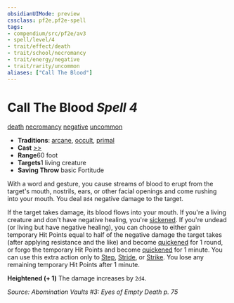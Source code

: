 ```yaml
---
obsidianUIMode: preview
cssclass: pf2e,pf2e-spell
tags:
- compendium/src/pf2e/av3
- spell/level/4
- trait/effect/death
- trait/school/necromancy
- trait/energy/negative
- trait/rarity/uncommon
aliases: ["Call The Blood"]
---
```

# Call The Blood *Spell 4*   
[death](death.md)  [necromancy](necromancy.md)  [negative](negative.md)  [uncommon](uncommon.md)  

- **Traditions**: [arcane](arcane.md), [occult](occult.md), [primal](primal.md)
- **Cast** [>>](chapter-9-playing-the-game.md#Actions "Two-Action") 
- **Range**60 foot
- **Targets**1 living creature
- **Saving Throw**  basic Fortitude

With a word and gesture, you cause streams of blood to erupt from the target's mouth, nostrils, ears, or other facial openings and come rushing into your mouth. You deal `8d4` negative damage to the target.

If the target takes damage, its blood flows into your mouth. If you're a living creature and don't have negative healing, you're [sickened](conditions.md#Sickened). If you're undead (or living but have negative healing), you can choose to either gain temporary Hit Points equal to half of the negative damage the target takes (after applying resistance and the like) and become [quickened](conditions.md#Quickened) for 1 round, or forgo the temporary Hit Points and become [quickened](conditions.md#Quickened) for 1 minute. You can use this extra action only to [Step](step.md), [Stride](stride.md), or [Strike](strike.md). You lose any remaining temporary Hit Points after 1 minute.

**Heightened (+ 1)** The damage increases by `2d4`.

*Source: Abomination Vaults #3: Eyes of Empty Death p. 75*
